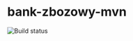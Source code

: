 # bank-zbozowy-mvn
![Build status](<https://travis-ci.org/0testarossa/bank-zbozowy-mvn.svg?branch=master>)
